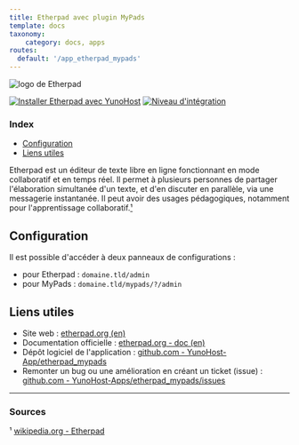 ```yaml
---
title: Etherpad avec plugin MyPads
template: docs
taxonomy:
    category: docs, apps
routes:
  default: '/app_etherpad_mypads'
---
```


![logo de Etherpad](image://etherpad_mypads_logo.svg?height=80)

[![Installer Etherpad avec YunoHost](https://install-app.yunohost.org/install-with-yunohost.png)](https://install-app.yunohost.org/?app=etherpad_mypads) [![Niveau d'intégration](https://dash.yunohost.org/integration/etherpad_mypads.svg)](https://dash.yunohost.org/appci/app/etherpad_mypads)

### Index

- [Configuration](#configuration)
- [Liens utiles](#liens-utiles)

Etherpad est un éditeur de texte libre en ligne fonctionnant en mode collaboratif et en temps réel. Il permet à plusieurs personnes de partager l'élaboration simultanée d'un texte, et d'en discuter en parallèle, via une messagerie instantanée. Il peut avoir des usages pédagogiques, notamment pour l'apprentissage collaboratif.[¹](#sources)

## Configuration

Il est possible d'accéder à deux panneaux de configurations :
  + pour Etherpad : `domaine.tld/admin`
  + pour MyPads : `domaine.tld/mypads/?/admin`

## Liens utiles

+ Site web : [etherpad.org (en)](https://etherpad.org/)
+ Documentation officielle : [etherpad.org - doc (en)](https://etherpad.org/doc/v1.8.4/)
+ Dépôt logiciel de l'application : [github.com - YunoHost-App/etherpad_mypads](https://github.com/YunoHost-Apps/etherpad_mypads_ynh)
+ Remonter un bug ou une amélioration en créant un ticket (issue) : [github.com - YunoHost-Apps/etherpad_mypads/issues](https://github.com/YunoHost-Apps/etherpad_mypads_ynh/issues)

------

### Sources

¹ [wikipedia.org - Etherpad](https://fr.wikipedia.org/wiki/Etherpad)
